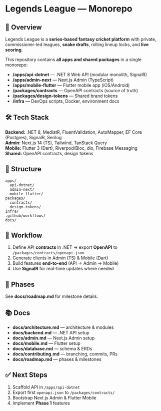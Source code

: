 # Legends League — Monorepo

## 📌 Overview
Legends League is a **series-based fantasy cricket platform** with private, commissioner-led leagues, **snake drafts**, rolling lineup locks, and **live scoring**.

This repository contains **all apps and shared packages** in a single monorepo:
- **/apps/api-dotnet** — .NET 8 Web API (modular monolith, SignalR)
- **/apps/admin-next** — Next.js Admin (TypeScript)
- **/apps/mobile-flutter** — Flutter mobile app (iOS/Android)
- **/packages/contracts** — OpenAPI contracts (source of truth)
- **/packages/design-tokens** — Shared brand tokens
- **/infra** — DevOps scripts, Docker, environment docs

## 🛠 Tech Stack
**Backend:** .NET 8, MediatR, FluentValidation, AutoMapper, EF Core (Postgres), SignalR, Serilog  
**Admin:** Next.js 14 (TS), Tailwind, TanStack Query  
**Mobile:** Flutter 3 (Dart), Riverpod/Bloc, dio, Firebase Messaging  
**Shared:** OpenAPI contracts, design tokens

## 📂 Structure
```
apps/
  api-dotnet/
  admin-next/
  mobile-flutter/
packages/
  contracts/
  design-tokens/
infra/
.github/workflows/
docs/
```

## 🔄 Workflow
1) Define API **contracts** in .NET → export **OpenAPI** to `/packages/contracts/openapi.json`  
2) Generate clients in Admin (TS) & Mobile (Dart)  
3) Build features **end-to-end** (API → Admin → Mobile)  
4) Use **SignalR** for real-time updates where needed  

## 🚀 Phases
See **docs/roadmap.md** for milestone details.

## 📚 Docs
- **docs/architecture.md** — architecture & modules
- **docs/backend.md** — .NET API setup
- **docs/admin.md** — Next.js Admin setup
- **docs/mobile.md** — Flutter setup
- **docs/database.md** — schema & ERDs
- **docs/contributing.md** — branching, commits, PRs
- **docs/roadmap.md** — phases & milestones

## ✅ Next Steps
1. Scaffold API in `/apps/api-dotnet`  
2. Export first `openapi.json` to `/packages/contracts/`  
3. Bootstrap Next.js Admin & Flutter Mobile  
4. Implement **Phase 1** features
